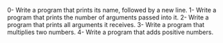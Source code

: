 0-	Write a program that prints its name, followed by a new line.
1-	Write a program that prints the number of arguments passed into it.
2-	Write a program that prints all arguments it receives.
3-	Write a program that multiplies two numbers.
4-	Write a program that adds positive numbers.

